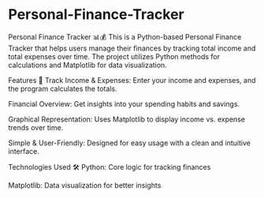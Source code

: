 # Personal-Finance-Tracker
Personal Finance Tracker 📊💰
This is a Python-based Personal Finance Tracker that helps users manage their finances by tracking total income and total expenses over time. 
The project utilizes Python methods for calculations and Matplotlib for data visualization.

Features 🚀
Track Income & Expenses: Enter your income and expenses, and the program calculates the totals.

Financial Overview: Get insights into your spending habits and savings.

Graphical Representation: Uses Matplotlib to display income vs. expense trends over time.

Simple & User-Friendly: Designed for easy usage with a clean and intuitive interface.

Technologies Used 🛠️
Python: Core logic for tracking finances

Matplotlib: Data visualization for better insights
